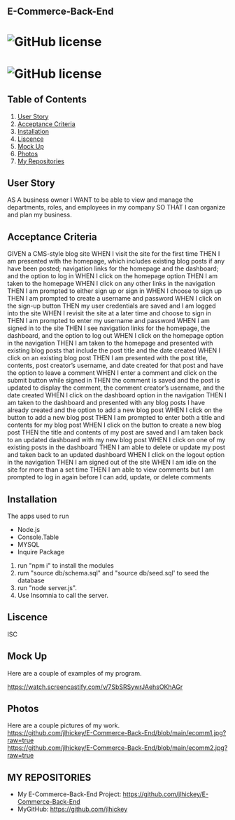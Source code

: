 ## E-Commerce-Back-End


# ![GitHub license](https://img.shields.io/badge/Made%20by-%40jlhickey-orange)
# ![GitHub license](https://img.shields.io/badge/license-ISC-blue.svg)

## Table of Contents
1. [User Story](#UserStory)
2. [Acceptance Criteria](#AcceptanceCriteria)
3. [Installation](#Installation)
5. [Liscence](#Liscence)
6. [Mock Up](#MockUp)
7. [Photos](#Photos)
8. [My Repositories](#MyRepositories)

 ## User Story
AS A business owner
I WANT to be able to view and manage the departments, roles, and employees in my company
SO THAT I can organize and plan my business.

## Acceptance Criteria
GIVEN a CMS-style blog site
WHEN I visit the site for the first time
THEN I am presented with the homepage, which includes existing blog posts if any have been posted; navigation links for the homepage and the dashboard; and the option to log in
WHEN I click on the homepage option
THEN I am taken to the homepage
WHEN I click on any other links in the navigation
THEN I am prompted to either sign up or sign in
WHEN I choose to sign up
THEN I am prompted to create a username and password
WHEN I click on the sign-up button
THEN my user credentials are saved and I am logged into the site
WHEN I revisit the site at a later time and choose to sign in
THEN I am prompted to enter my username and password
WHEN I am signed in to the site
THEN I see navigation links for the homepage, the dashboard, and the option to log out
WHEN I click on the homepage option in the navigation
THEN I am taken to the homepage and presented with existing blog posts that include the post title and the date created
WHEN I click on an existing blog post
THEN I am presented with the post title, contents, post creator’s username, and date created for that post and have the option to leave a comment
WHEN I enter a comment and click on the submit button while signed in
THEN the comment is saved and the post is updated to display the comment, the comment creator’s username, and the date created
WHEN I click on the dashboard option in the navigation
THEN I am taken to the dashboard and presented with any blog posts I have already created and the option to add a new blog post
WHEN I click on the button to add a new blog post
THEN I am prompted to enter both a title and contents for my blog post
WHEN I click on the button to create a new blog post
THEN the title and contents of my post are saved and I am taken back to an updated dashboard with my new blog post
WHEN I click on one of my existing posts in the dashboard
THEN I am able to delete or update my post and taken back to an updated dashboard
WHEN I click on the logout option in the navigation
THEN I am signed out of the site
WHEN I am idle on the site for more than a set time
THEN I am able to view comments but I am prompted to log in again before I can add, update, or delete comments

## Installation
The apps used to run
* Node.js
* Console.Table
* MYSQL
* Inquire Package

1) run "npm i" to install the modules
2) rum "source db/schema.sql" and "source db/seed.sql' to seed the database
3) run "node server.js".  
4) Use Insomnia to call the server.

## Liscence
ISC

## Mock Up
Here are a couple of examples of my program.  

 https://watch.screencastify.com/v/7SbSRSywrJAehsOKhAGr

## Photos<br>
Here are a couple pictures of my work.<br>
 https://github.com/jlhickey/E-Commerce-Back-End/blob/main/ecomm1.jpg?raw=true<br>
 https://github.com/jlhickey/E-Commerce-Back-End/blob/main/ecomm2.jpg?raw=true

## MY REPOSITORIES
- My E-Commerce-Back-End Project: https://github.com/jlhickey/E-Commerce-Back-End
- MyGitHub: https://github.com/jlhickey

 
